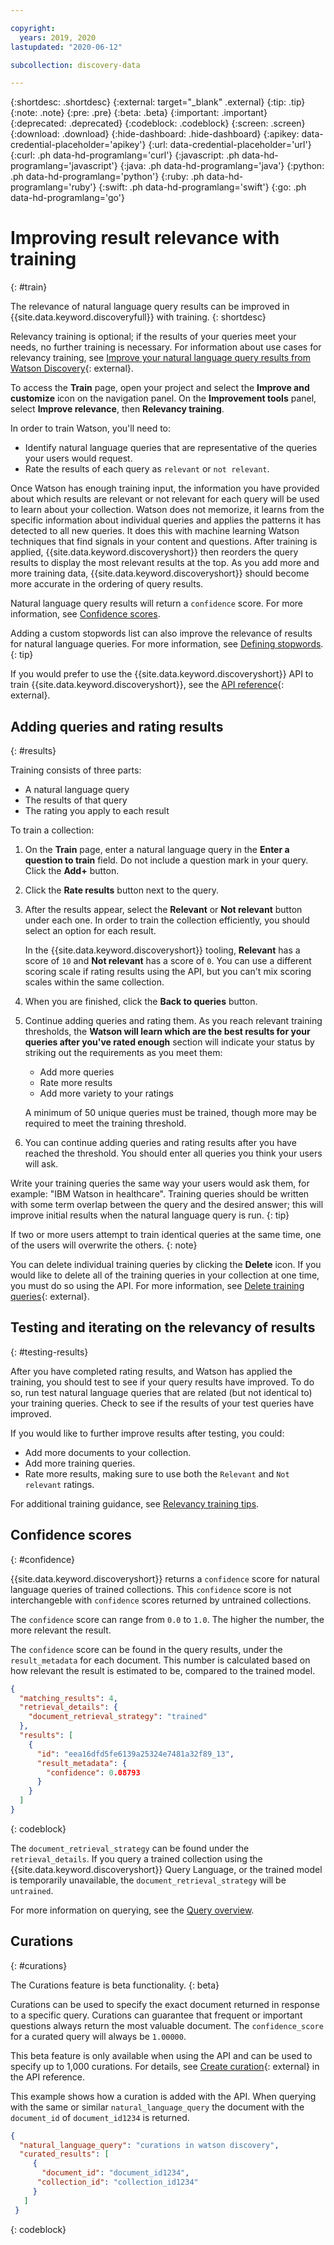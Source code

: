 ```yaml
---

copyright:
  years: 2019, 2020
lastupdated: "2020-06-12"

subcollection: discovery-data

---
```


{:shortdesc: .shortdesc}
{:external: target="_blank" .external}
{:tip: .tip}
{:note: .note}
{:pre: .pre}
{:beta: .beta}
{:important: .important}
{:deprecated: .deprecated}
{:codeblock: .codeblock}
{:screen: .screen}
{:download: .download}
{:hide-dashboard: .hide-dashboard}
{:apikey: data-credential-placeholder='apikey'} 
{:url: data-credential-placeholder='url'}
{:curl: .ph data-hd-programlang='curl'}
{:javascript: .ph data-hd-programlang='javascript'}
{:java: .ph data-hd-programlang='java'}
{:python: .ph data-hd-programlang='python'}
{:ruby: .ph data-hd-programlang='ruby'}
{:swift: .ph data-hd-programlang='swift'}
{:go: .ph data-hd-programlang='go'}

# Improving result relevance with training
{: #train}

<!-- c/s help for the *Train* page. Do not delete.  -->

The relevance of natural language query results can be improved in {{site.data.keyword.discoveryfull}} with training. 
{: shortdesc}

Relevancy training is optional; if the results of your queries meet your needs, no further training is necessary. For information about use cases for relevancy training, see [Improve your natural language query results from Watson Discovery](https://developer.ibm.com/blogs/improving-your-natural-language-query-results-from-watson-discovery/){: external}.

To access the **Train** page, open your project and select the **Improve and customize** icon on the navigation panel. On the **Improvement tools** panel, select **Improve relevance**, then **Relevancy training**.

In order to train Watson, you'll need to:

  -   Identify natural language queries that are representative of the queries your users would request.
  -   Rate the results of each query as `relevant` or `not relevant`.

Once Watson has enough training input, the information you have provided about which results are relevant or not relevant for each query will be used to learn about your collection. Watson does not memorize, it learns from the specific information about individual queries and applies the patterns it has detected to all new queries. It does this with machine learning Watson techniques that find signals in your content and questions. After training is applied, {{site.data.keyword.discoveryshort}} then reorders the query results to display the most relevant results at the top. As you add more and more training data, {{site.data.keyword.discoveryshort}} should become more accurate in the ordering of query results.

Natural language query results will return a `confidence` score. For more information, see [Confidence scores](/docs/discovery-data?topic=discovery-data-train#confidence).

Adding a custom stopwords list can also improve the relevance of results for natural language queries. For more information, see [Defining stopwords](/docs/discovery-data?topic=discovery-data-search-settings#stopwords).
{: tip}

If you would prefer to use the {{site.data.keyword.discoveryshort}} API to train {{site.data.keyword.discoveryshort}}, see the [API reference](https://{DomainName}/apidocs/discovery-data#list-training-queries){: external}.

## Adding queries and rating results
{: #results}

Training consists of three parts:
-   A natural language query
-   The results of that query
-   The rating you apply to each result

To train a collection:

1.  On the **Train** page, enter a natural language query in the **Enter a question to train** field. Do not include a question mark in your query. Click the **Add+** button.
1.  Click the **Rate results** button next to the query.
1.  After the results appear, select the **Relevant** or **Not relevant** button under each one. In order to train the collection efficiently, you should select an option for each result. 

    In the {{site.data.keyword.discoveryshort}} tooling, **Relevant** has a score of `10` and **Not relevant** has a score of `0`. You can use a different scoring scale if rating results using the API, but you can't mix scoring scales within the same collection. 
1.  When you are finished, click the **Back to queries** button.
1.  Continue adding queries and rating them. As you reach relevant training thresholds, the **Watson will learn which are the best results for your queries after you've rated enough** section will indicate your status by striking out the requirements as you meet them:
    - Add more queries
    - Rate more results
    - Add more variety to your ratings
    
    A minimum of 50 unique queries must be trained, though more may be required to meet the training threshold. 
1.  You can continue adding queries and rating results after you have reached the threshold. You should enter all queries you think your users will ask.

Write your training queries the same way your users would ask them, for example: "IBM Watson in healthcare". Training queries should be written with some term overlap between the query and the desired answer; this will improve initial results when the natural language query is run.
{: tip}

If two or more users attempt to train identical queries at the same time, one of the users will overwrite the others.
{: note}

You can delete individual training queries by clicking the **Delete** icon. If you would like to delete all of the training queries in your collection at one time, you must do so using the API. For more information, see [Delete training queries](https://{DomainName}/apidocs/discovery-data#delete-training-queries){: external}. 

## Testing and iterating on the relevancy of results
{: #testing-results}

After you have completed rating results, and Watson has applied the training, you should test to see if your query results have improved. To do so, run test natural language queries that are related (but not identical to) your training queries. Check to see if the results of your test queries have improved.

If you would like to further improve results after testing, you could:
-   Add more documents to your collection.
-   Add more training queries.
-   Rate more results, making sure to use both the `Relevant` and `Not relevant` ratings.

For additional training guidance, see [Relevancy training tips](/docs/discovery-data?topic=discovery-data-relevancy-tips).

## Confidence scores
{: #confidence}

{{site.data.keyword.discoveryshort}} returns a `confidence` score for natural language queries of trained collections. This `confidence` score is not interchangeble with `confidence` scores returned by untrained collections.

The `confidence` score can range from `0.0` to `1.0`. The higher the number, the more relevant the result.

The `confidence` score can be found in the query results, under the `result_metadata` for each document. This number is calculated based on how relevant the result is estimated to be, compared to the trained model. 

```JSON
{
  "matching_results": 4,
  "retrieval_details": {
    "document_retrieval_strategy": "trained"
  },
  "results": [
    {
	  "id": "eea16dfd5fe6139a25324e7481a32f89_13",
	  "result_metadata": {
	    "confidence": 0.08793
	  }
    }
  ]
}
```
{: codeblock}

The `document_retrieval_strategy` can be found under the `retrieval_details`. If you query a trained collection using the {{site.data.keyword.discoveryshort}} Query Language, or the trained model is temporarily unavailable, the `document_retrieval_strategy` will be `untrained`.

For more information on querying, see the [Query overview](/docs/discovery-data?topic=discovery-data-query-concepts).


## Curations
{: #curations}

The Curations feature is beta functionality.
{: beta}

Curations can be used to specify the exact document returned in response to a specific query. Curations can guarantee that frequent or important questions always return the most valuable document. The `confidence_score` for a curated query will always be `1.00000`.

This beta feature is only available when using the API and can be used to specify up to 1,000 curations. For details, see [Create curation](https://{DomainName}/apidocs/discovery-data#create-curation){: external} in the API reference.

This example shows how a curation is added with the API. When querying with the same or similar `natural_language_query` the document with the `document_id` of `document_id1234` is returned.

```JSON
{
  "natural_language_query": "curations in watson discovery",
  "curated_results": [
     {
       "document_id": "document_id1234",
      "collection_id": "collection_id1234"
     }
   ]
 }
```
{: codeblock}

